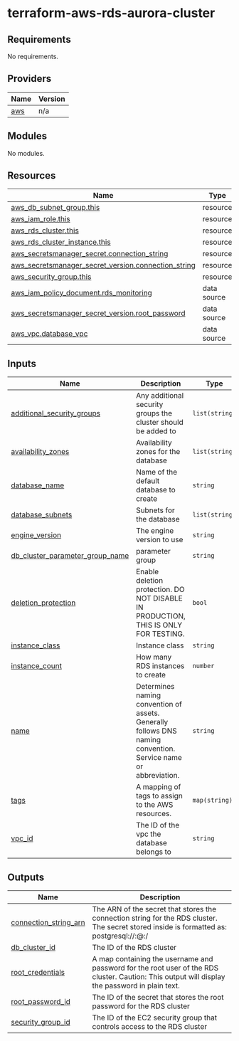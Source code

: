 # terraform-aws-rds-aurora-cluster

<!-- BEGIN_TF_DOCS -->
## Requirements

No requirements.

## Providers

| Name | Version |
|------|---------|
| <a name="provider_aws"></a> [aws](#provider\_aws) | n/a |

## Modules

No modules.

## Resources

| Name | Type |
|------|------|
| [aws_db_subnet_group.this](https://registry.terraform.io/providers/hashicorp/aws/latest/docs/resources/db_subnet_group) | resource |
| [aws_iam_role.this](https://registry.terraform.io/providers/hashicorp/aws/latest/docs/resources/iam_role) | resource |
| [aws_rds_cluster.this](https://registry.terraform.io/providers/hashicorp/aws/latest/docs/resources/rds_cluster) | resource |
| [aws_rds_cluster_instance.this](https://registry.terraform.io/providers/hashicorp/aws/latest/docs/resources/rds_cluster_instance) | resource |
| [aws_secretsmanager_secret.connection_string](https://registry.terraform.io/providers/hashicorp/aws/latest/docs/resources/secretsmanager_secret) | resource |
| [aws_secretsmanager_secret_version.connection_string](https://registry.terraform.io/providers/hashicorp/aws/latest/docs/resources/secretsmanager_secret_version) | resource |
| [aws_security_group.this](https://registry.terraform.io/providers/hashicorp/aws/latest/docs/resources/security_group) | resource |
| [aws_iam_policy_document.rds_monitoring](https://registry.terraform.io/providers/hashicorp/aws/latest/docs/data-sources/iam_policy_document) | data source |
| [aws_secretsmanager_secret_version.root_password](https://registry.terraform.io/providers/hashicorp/aws/latest/docs/data-sources/secretsmanager_secret_version) | data source |
| [aws_vpc.database_vpc](https://registry.terraform.io/providers/hashicorp/aws/latest/docs/data-sources/vpc) | data source |

## Inputs

| Name | Description | Type | Default | Required |
|------|-------------|------|---------|:--------:|
| <a name="input_additional_security_groups"></a> [additional\_security\_groups](#input\_additional\_security\_groups) | Any additional security groups the cluster should be added to | `list(string)` | `[]` | no |
| <a name="input_availability_zones"></a> [availability\_zones](#input\_availability\_zones) | Availability zones for the database | `list(string)` | n/a | yes |
| <a name="input_database_name"></a> [database\_name](#input\_database\_name) | Name of the default database to create | `string` | `"main"` | no |
| <a name="input_database_subnets"></a> [database\_subnets](#input\_database\_subnets) | Subnets for the database | `list(string)` | n/a | yes |
| <a name="input_engine_version"></a> [engine\_version](#input\_engine\_version) | The engine version to use | `string` | `14` | no |
| <a name="input_db_cluster_parameter_group_name"></a> [db\_cluster\_parameter\_group\_name](#input\_db\_cluster\_parameter\_group\_name) | parameter group | `string` | n/a | yes |
| <a name="input_deletion_protection"></a> [deletion\_protection](#input\_deletion\_protection) | Enable deletion protection. DO NOT DISABLE IN PRODUCTION, THIS IS ONLY FOR TESTING. | `bool` | `true` | no |
| <a name="input_instance_class"></a> [instance\_class](#input\_instance\_class) | Instance class | `string` | `"db.t4g.medium"` | no |
| <a name="input_instance_count"></a> [instance\_count](#input\_instance\_count) | How many RDS instances to create | `number` | `1` | no |
| <a name="input_name"></a> [name](#input\_name) | Determines naming convention of assets. Generally follows DNS naming convention. Service name or abbreviation. | `string` | n/a | yes |
| <a name="input_tags"></a> [tags](#input\_tags) | A mapping of tags to assign to the AWS resources. | `map(string)` | `{}` | no |
| <a name="input_vpc_id"></a> [vpc\_id](#input\_vpc\_id) | The ID of the vpc the database belongs to | `string` | n/a | yes |

## Outputs

| Name | Description |
|------|-------------|
| <a name="output_connection_string_arn"></a> [connection\_string\_arn](#output\_connection\_string\_arn) | The ARN of the secret that stores the connection string for the RDS cluster.<br>The secret stored inside is formatted as: postgresql://<username>:<password>@<endpoint>:<port>/<database> |
| <a name="output_db_cluster_id"></a> [db\_cluster\_id](#output\_db\_cluster\_id) | The ID of the RDS cluster |
| <a name="output_root_credentials"></a> [root\_credentials](#output\_root\_credentials) | A map containing the username and password for the root user of the RDS cluster. Caution: This output will display the password in plain text. |
| <a name="output_root_password_id"></a> [root\_password\_id](#output\_root\_password\_id) | The ID of the secret that stores the root password for the RDS cluster |
| <a name="output_security_group_id"></a> [security\_group\_id](#output\_security\_group\_id) | The ID of the EC2 security group that controls access to the RDS cluster |
<!-- END_TF_DOCS -->
